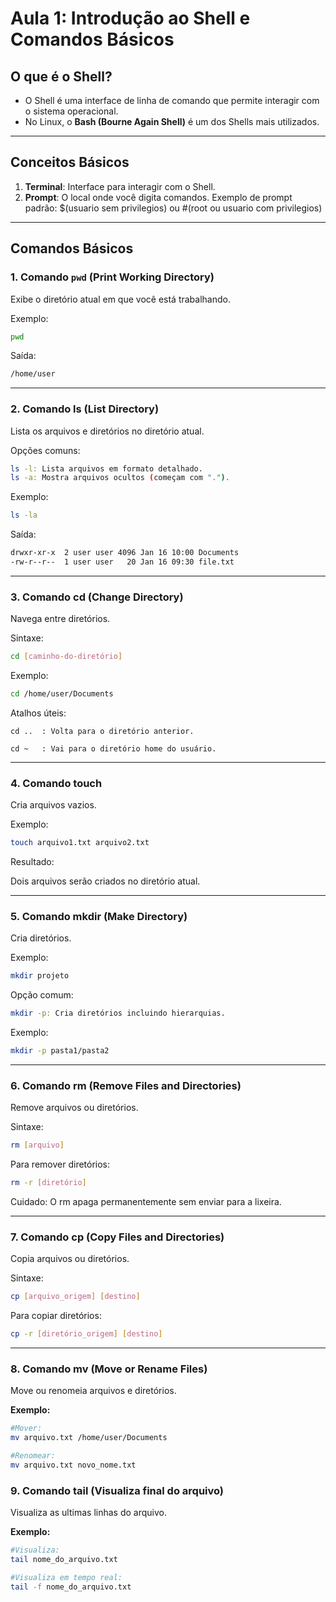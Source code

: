 # **Aula 1: Introdução ao Shell e Comandos Básicos**

## O que é o Shell?

- O Shell é uma interface de linha de comando que permite interagir com
o sistema operacional.
- No Linux, o **Bash (Bourne Again Shell)** é um dos Shells mais utilizados.

---

## Conceitos Básicos

1. **Terminal**: Interface para interagir com o Shell.
2. **Prompt**: O local onde você digita comandos. Exemplo de prompt padrão:
$(usuario sem privilegios) ou #(root ou usuario com privilegios)

---

## Comandos Básicos

### 1. Comando `pwd` (Print Working Directory)

Exibe o diretório atual em que você está trabalhando.

Exemplo:

```bash
pwd
```

Saída:

```bash
/home/user
```

---

### 2. Comando ls (List Directory)

Lista os arquivos e diretórios no diretório atual.

Opções comuns:

```bash
ls -l: Lista arquivos em formato detalhado.
ls -a: Mostra arquivos ocultos (começam com ".").
```

Exemplo:

```bash
ls -la
```

Saída:

```bash
drwxr-xr-x  2 user user 4096 Jan 16 10:00 Documents
-rw-r--r--  1 user user   20 Jan 16 09:30 file.txt
```

---

### 3. Comando cd (Change Directory)

Navega entre diretórios.

Sintaxe:

```bash
cd [caminho-do-diretório]
```

Exemplo:

```bash
cd /home/user/Documents
```

Atalhos úteis:

`cd ..  : Volta para o diretório anterior.`

`cd ~   : Vai para o diretório home do usuário.`

---

### 4. Comando touch

Cria arquivos vazios.

Exemplo:

```bash
touch arquivo1.txt arquivo2.txt
```

Resultado:

Dois arquivos serão criados no diretório atual.

---

### 5. Comando mkdir (Make Directory)

Cria diretórios.

Exemplo:

```bash
mkdir projeto
```

Opção comum:

```bash
mkdir -p: Cria diretórios incluindo hierarquias.
```

Exemplo:

```bash
mkdir -p pasta1/pasta2
```

---

### 6. Comando rm (Remove Files and Directories)

Remove arquivos ou diretórios.

Sintaxe:

```bash
rm [arquivo]
```

Para remover diretórios:

```bash
rm -r [diretório]
```

Cuidado: O rm apaga permanentemente sem enviar para a lixeira.

---

### 7. Comando cp (Copy Files and Directories)

Copia arquivos ou diretórios.

Sintaxe:

```bash
cp [arquivo_origem] [destino]
```

Para copiar diretórios:

```bash
cp -r [diretório_origem] [destino]
```

---

### 8. Comando mv (Move or Rename Files)

Move ou renomeia arquivos e diretórios.

**Exemplo:**

```bash
#Mover:
mv arquivo.txt /home/user/Documents
```

```bash
#Renomear:
mv arquivo.txt novo_nome.txt
```

### 9. Comando tail (Visualiza final do arquivo)

Visualiza as ultimas linhas do arquivo.

**Exemplo:**

```bash
#Visualiza:
tail nome_do_arquivo.txt
```

```bash
#Visualiza em tempo real:
tail -f nome_do_arquivo.txt
```





